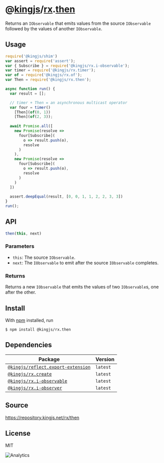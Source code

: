 # @[kingjs][@kingjs]/[rx][ns0].[then][ns1]
Returns an `IObservable` that emits values from the source `IObservable` followed by the values of another `IObservable`.
## Usage
```js
require('@kingjs/shim')
var assert = require('assert');
var { Subscribe } = require('@kingjs/rx.i-observable');
var timer = require('@kingjs/rx.timer');
var of = require('@kingjs/rx.of');
var Then = require('@kingjs/rx.then');

async function run() {
  var result = [];

  // timer + Then = an asynchronous multicast operator
  var four = timer()
    [Then](of(0, 1))
    [Then](of(2, 3));
  
  await Promise.all([
    new Promise(resolve => 
      four[Subscribe](
        o => result.push(o),
        resolve
      )
    ),
    new Promise(resolve => 
      four[Subscribe](
        o => result.push(o),
        resolve
      )
    )
  ])
    
  assert.deepEqual(result, [0, 0, 1, 1, 2, 2, 3, 3])
}
run();
```

## API
```ts
then(this, next)
```

### Parameters
- `this`: The source `IObservable`.
- `next`: The `IObservable` to emit after the source  `IObservable` completes.
### Returns
Returns a new `IObservable` that emits the values of two `IObservable`s, one after the other.


## Install
With [npm](https://npmjs.org/) installed, run
```
$ npm install @kingjs/rx.then
```
## Dependencies
|Package|Version|
|---|---|
|[`@kingjs/reflect.export-extension`](https://www.npmjs.com/package/@kingjs/reflect.export-extension)|`latest`|
|[`@kingjs/rx.create`](https://www.npmjs.com/package/@kingjs/rx.create)|`latest`|
|[`@kingjs/rx.i-observable`](https://www.npmjs.com/package/@kingjs/rx.i-observable)|`latest`|
|[`@kingjs/rx.i-observer`](https://www.npmjs.com/package/@kingjs/rx.i-observer)|`latest`|
## Source
https://repository.kingjs.net/rx/then
## License
MIT

![Analytics](https://analytics.kingjs.net/rx/then)

[@kingjs]: https://www.npmjs.com/package/kingjs
[ns0]: https://www.npmjs.com/package/@kingjs/rx
[ns1]: https://www.npmjs.com/package/@kingjs/rx.then
